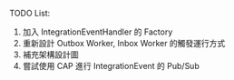 TODO List:
1. 加入 IntegrationEventHandler 的 Factory
2. 重新設計 Outbox Worker, Inbox Worker 的觸發運行方式
3. 補充架構設計圖
4. 嘗試使用 CAP 進行 IntegrationEvent 的 Pub/Sub